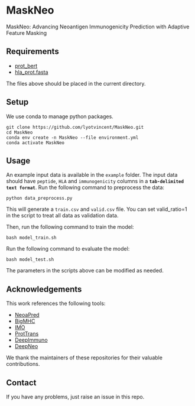 # MaskNeo
MaskNeo: Advancing Neoantigen Immunogenicity Prediction with Adaptive Feature Masking

## Requirements
- [prot_bert](https://huggingface.co/Rostlab/prot_bert)
- [hla_prot.fasta](https://github.com/ANHIG/IMGTHLA/)

The files above should be placed in the current directory.

## Setup
We use conda to manage python packages.
```shell
git clone https://github.com/lyotvincent/MaskNeo.git
cd MaskNeo
conda env create -n MaskNeo --file environment.yml
conda activate MaskNeo
```

## Usage
An example input data is available in the `example` folder. The input data should have `peptide`, `HLA` and `immunogenicity` columns in a **`tab-delimited text format`**. Run the following command to preprocess the data:
```shell
python data_preprocess.py
```
This will generate a `train.csv` and `valid.csv` file. You can set valid_ratio=1 in the script to treat all data as validation data.

Then, run the following command to train the model:
```shell
bash model_train.sh
```

Run the following command to evaluate the model:
```shell
bash model_test.sh
```
The parameters in the scripts above can be modified as needed.

## Acknowledgements

This work references the following tools:
- [NeoaPred](https://github.com/panda1103/NeoaPred)
- [BigMHC](https://github.com/KarchinLab/bigmhc)
- [IMO](https://github.com/WilliamsToTo/IMO)
- [ProtTrans](https://github.com/agemagician/ProtTrans)
- [DeepImmuno](https://github.com/frankligy/DeepImmuno)
- [DeepNeo](https://deepneo.net/)

We thank the maintainers of these repositories for their valuable contributions.

## Contact

If you have any problems, just raise an issue in this repo.